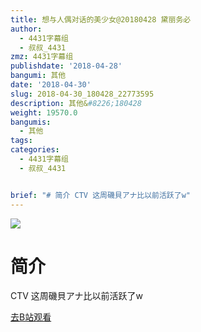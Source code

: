 ```yaml
---
title: 想与人偶对话的美少女@20180428 黛丽务必
author:
  - 4431字幕组
  - 叔叔_4431
zmz: 4431字幕组
publishdate: '2018-04-28'
bangumi: 其他
date: '2018-04-30'
slug: 2018-04-30_180428_22773595
description: 其他&#8226;180428
weight: 19570.0
bangumis:
  - 其他
tags:
categories:
  - 4431字幕组
  - 叔叔_4431


brief: "# 简介 CTV 这周磯貝アナ比以前活跃了w"
---
```

![](https://i.imgur.com/3RIWvdF.jpg)
# 简介  
CTV
这周磯貝アナ比以前活跃了w  

[去B站观看](https://www.bilibili.com/video/av22773595/)
 
